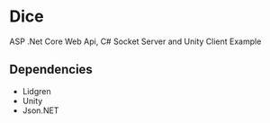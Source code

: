 # Dice
ASP .Net Core Web Api, C# Socket Server and Unity Client Example

## Dependencies
 * Lidgren
 * Unity
 * Json.NET
